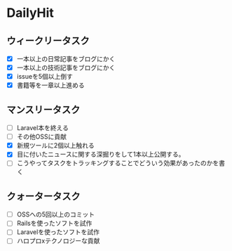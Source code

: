 # DailyHit

## ウィークリータスク

- [X] 一本以上の日常記事をブログにかく  
- [X] 一本以上の技術記事をブログにかく  
- [X] issueを5個以上倒す
- [X] 書籍等を一章以上進める

## マンスリータスク
- [ ] Laravel本を終える
- [ ] その他OSSに貢献
- [X] 新規ツールに2個以上触れる
- [X] 目に付いたニュースに関する深掘りをして1本以上公開する。
- [ ] こうやってタスクをトラッキングすることでどういう効果があったのかを書く

## クォータータスク
- [ ] OSSへの5回以上のコミット
- [ ] Railsを使ったソフトを試作
- [ ] Laravelを使ったソフトを試作
- [ ] ハロプロxテクノロジーな貢献
